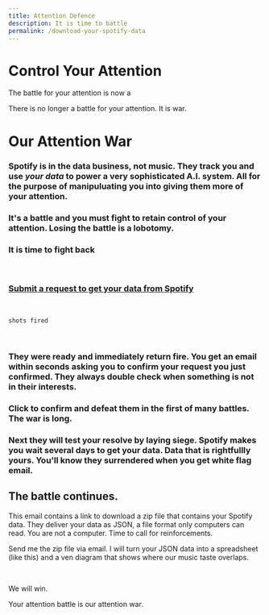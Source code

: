 ```yaml
---
title: Attention Defence 
description: It is time to battle
permalink: /download-your-spotify-data
---
```


# Control Your Attention

The battle for your attention is now a

There is no longer a battle for your attention. It is war.

# Our Attention War



### Spotify is in the data business, not music. They track you and use *your data* to power a very sophisticated A.I. system. All for the purpose of manipuluating you into giving them more of your attention.

### It's a battle and you must fight to retain control of your attention. Losing the battle is a lobotomy. 

### It is time to fight back

<br>

### [Submit a request to get your data from Spotify](https://www.spotify.com/us/account/privacy?utm_source=kevando+up+in+this+motherfucker)

<br>

`shots fired`

<br>

### They were ready and immediately return fire. You get an email within seconds asking you to confirm your request you just confirmed. They always double check when something is not in their interests. 

### Click to confirm and defeat them in the first of many battles. The war is long.

### Next they will test your resolve by laying siege. Spotify makes you wait several days to get your data. Data that is rightfullly yours. You'll know they surrendered when you get white flag email. 

## The battle continues. 

This email contains a link to download a zip file that contains your Spotify data. They deliver your data as JSON, a file format only computers can read. You are not a computer. Time to call for reinforcements. 


Send me the zip file via email. I will turn your JSON data into a spreadsheet (like this) and a ven diagram that shows where our music taste overlaps.

<br> 

We will win.


Your attention battle is our attention war.
